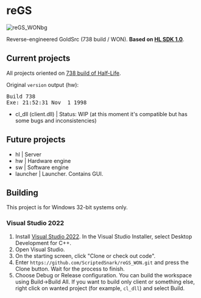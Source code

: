# reGS
![reGS_WONbg](https://github.com/ScriptedSnark/reGS_WON/assets/51358194/0ab64f4a-50a2-4ccc-a931-5277f2ad7e39)

Reverse-engineered GoldSrc (738 build / WON). **Based on [HL SDK 1.0](https://github.com/a1batross/HLSDK_ancient)**.

## Current projects

All projects oriented on [738 build of Half-Life](https://www.betaarchive.com/wiki/index.php?title=Half-Life/build_738).

Original `version` output (hw):
<pre>
Build 738
Exe: 21:52:31 Nov  1 1998
</pre>

- cl_dll (client.dll) | Status: WIP (at this moment it's compatible but has some bugs and inconsistencies)

## Future projects

- hl | Server
- hw | Hardware engine
- sw | Software engine
- launcher | Launcher. Contains GUI.

## Building

This project is for Windows 32-bit systems only.

### Visual Studio 2022
1. Install [Visual Studio 2022](https://visualstudio.microsoft.com/en-us/vs/). In the Visual Studio Installer, select Desktop Development for C++.
2. Open Visual Studio.
3. On the starting screen, click "Clone or check out code".
4. Enter `https://github.com/ScriptedSnark/reGS_WON.git` and press the Clone button. Wait for the process to finish.
5. Choose Debug or Release configuration. You can build the workspace using Build→Build All. If you want to build only client or something else, right click on wanted project (for example, `cl_dll`) and select Build.
